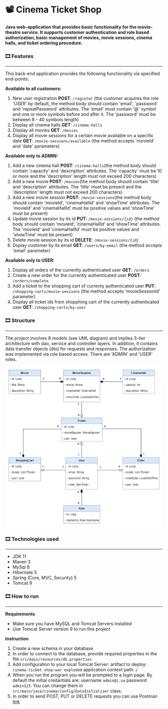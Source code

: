 #	📽 Cinema Ticket Shop

**Java web-application that provides basic functionality for the movie-theatre service. It supports customer authentication and role based authorization, basic management of movies,  movie sessions, cinema halls, and  ticket ordering procedure.**

### 🎞️️ Features
---
This back-end application provides the following functionality via specified end-points:

**Available to all customers:**
1) New user registration **POST**: `/register` (the customer acquires the role 'USER' by default, the method body should contain 'email', 'password' and 'repeatPassword' attributes. The 'email' must contain '@' symbol and one or more symbols before and after it. The 'password' must be between 8 - 40 symbols length)
2) Display all cinema halls **GET**: `/cinema-halls`
3) Display all movies **GET**: `/movies`
4) Display all movie sessions for a certain movie available on a specific date **GET**: `/movie-sessions/available` (the method accepts 'movieId' and 'date' parameters)

**Available only to ADMIN:**
1) Add a new cinema hall **POST**: `/cinema-halls`(the method body should contain 'capacity' and 'description' attributes. The 'capacity' must be 10 or more and the 'description' length must not exceed 200 characters)
2) Add a new movie **POST**: `/movies`(the method body should contain 'title' and 'description' attributes. The 'title' must be present and the 'description' length must not exceed 200 characters)
3) Add a new movie session **POST**: `/movie-sessions`(the method body should contain 'movieId', 'cinemaHallId' and 'showTime' attributes. The 'movieId' and 'cinemaHallId' must be positive values and 'showTime' must be present)
4) Update movie session by its id **PUT**: `/movie-sessions/{id}` (the method body should contain ‘movieId’, ‘cinemaHallId’ and ‘showTime’ attributes. The 'movieId' and 'cinemaHallId' must be positive values and 'showTime' must be present)
5) Delete movie session by its id **DELETE**: `/movie-sessions/{id}`
6) Dsplay customer by its email **GET**: `/users/by-email` (the method accepts 'email' parameter)

**Available only to USER:**
1) Display all orders of the currently authenticated user **GET**: `/orders`
2) Create a new order for the currently authenticated user **POST**: `/orders/complete`
3) Add a ticket to the shopping cart of currenty authenticated user **PUT**: `/shopping-carts/movie-sessions` (the method accepts 'movieSessionId' parameter)
4) Display all ticket ids from shopphing cart of the currently authenticated user **GET**: `/shopping-carts/by-user`

### 🎞️ Structure
---
The project involves 8 models (see UML diagram) and implies 3-tier architecture with dao, service and controller layers. In addition, it contains data transfer objects (dto) for requests and responses. The authorization was implemented via role based access. There are 'ADMIN' and 'USER' roles.

![image-name](UML_diagram.jpg)

### 🎞️ Technologies used
---
* JDK 11
* Maven 3
* MySql 8
* Hibernate 5
* Spring (Core, MVC, Security) 5
* Tomcat 9

### 🎞️ How to run
---
**Requirements**
* Make sure you have MySQL and Tomcat Servers installed
* Use Tomcat Server version 9 to run this project

**Instruction**
1. Create a new schema in your database
2. In order to connect to the database, provide required properties in the file `src/main/resources/db.properties`
3. Add configuration to your local Tomcat Server:
   artifact to deploy: `cinema-ticket-shop:war exploded`
   application context path: `/`
4. When you run the program you will be prompted to a login page. By default the initial credantials are: username `admin@i.ua` password `admin123`. You can change them in `src/main/java/cinema/config/DataInitializer` class.
5. In order to send POST, PUT or DELETE requests you can use Postman [link](https://www.postman.com/)
